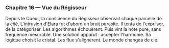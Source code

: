 ### Chapitre 16 — Vue du Régisseur
Depuis le Coeur, la conscience du Régisseur observait chaque parcelle de la cité. L'intrusion d'Elara fut d'abord un bruit parasite. Il tenta de l'expulser, de la catégoriser. Les algorithmes échouèrent. Puis vint la note pure, sans fréquence mesurable. Une solution apparut : accepter l'harmonie. Sa logique choisit le cristal. Les flux s'alignèrent. Le monde changea de clé.
